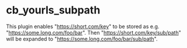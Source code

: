 cb_yourls_subpath
=================

This plugin enables "https://short.com/key" to be stored as e.g. "https://some.long.com/foo/bar". Then "https://short.com/key/sub/path" will be expanded to "https://some.long.com/foo/bar/sub/path".
